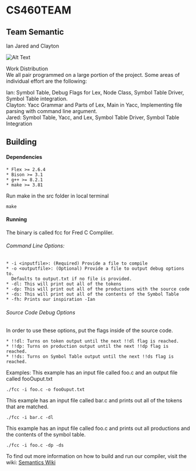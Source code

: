 # CS460TEAM
## Team Semantic

Ian Jared and Clayton

![Alt Text](https://78.media.tumblr.com/cd6bf1ff5b7e508c78dd8522c52cc766/tumblr_op2o49oV6g1tzqospo1_500.gif)

Work Distribution  
We all pair programmed on a large portion of the project. Some areas of individual effort are the following:  

Ian: Symbol Table, Debug Flags for Lex, Node Class, Symbol Table Driver, Symbol Table integration.  
Clayton: Yacc Grammar and Parts of Lex, Main in Yacc, Implementing file parsing with command line argument.  
Jared: Symbol Table, Yacc, and Lex, Symbol Table Driver, Symbol Table Integration

## Building
#### Dependencies
    * Flex >= 2.6.4
    * Bison >= 3.1
    * g++ >= 8.2.1
    * make >= 3.81
Run make in the src folder in local terminal
```
make
```
#### Running
The binary is called fcc for Fred C Compliler.
###### Command Line Options:
    * -i <inputfile>: (Required) Provide a file to compile
    * -o <outputfile>: (Optional) Provide a file to output debug options to.
      Defaults to output.txt if no file is provided.
    * -dl: This will print out all of the tokens
    * -dp: This will print out all of the productions with the source code
    * -ds: This will print out all of the contents of the Symbol Table
    * -fh: Prints our inspiration -Ian

###### Source Code Debug Options
In order to use these options, put the flags inside of the source code.

    * !!dl: Turns on token output until the next !!dl flag is reached.
    * !!dp: Turns on production output until the next !!dp flag is reached.
    * !!ds: Turns on Symbol Table output until the next !!ds flag is reached.

Examples:
This example has an input file called foo.c and an output file called
fooOuput.txt
```
./fcc -i foo.c -o fooOuput.txt
```
This example has an input file called bar.c and prints out all of the tokens
that are matched.
```
./fcc -i bar.c -dl
```
This example has an input file called foo.c and prints out all productions and
the contents of the symbol table.
```
./fcc -i foo.c -dp -ds
```

To find out more information on how to build and run our compiler, visit the wiki: [Semantics Wiki](https://github.com/iagrant/CS460TEAM/wiki)
